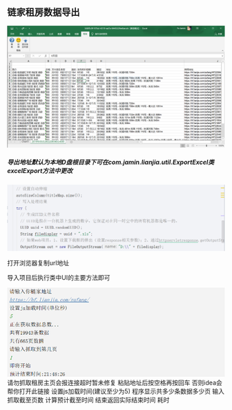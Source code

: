 ## 链家租房数据导出

![image](https://github.com/JaminYe/lianjia/blob/master/src/main/resources/xls.png)

##### 导出地址默认为本地D盘根目录下可在com.jamin.lianjia.util.ExportExcel类excelExport方法中更改

![image](https://github.com/JaminYe/lianjia/blob/master/src/main/resources/export.png)

打开浏览器复制url地址

导入项目后执行类中UI的主要方法即可

![image](https://github.com/JaminYe/lianjia/blob/master/src/main/resources/demo.png)
请勿抓取租房主页会报连接超时暂未修复
粘贴地址后按空格再按回车 否则idea会帮你打开此链接
设置js加载时间(建议至少为5)
程序显示共多少条数据多少页
输入抓取截至页数
计算预计截至时间
结束返回实际结束时间 耗时

